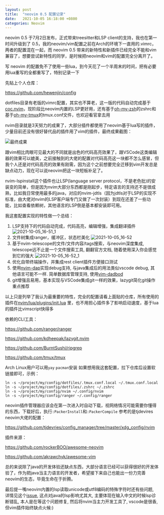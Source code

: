 ```yaml
---
layout: post
title:  "neovim 0.5 配置记录"
date:   2021-10-05 16:18:00 +0800
categories: Neovim
---
```

neovim 0.5 于7月2日发布，正式带来treesitter和LSP client的支持，我也在第一时间升级到了 0.5，我的neovim/vim配置之前在Arch的环境下一直用的.vimrc，两者的配置混在一起，而 neovim 0.5 带来的新特性和新插件已经完全不能和vim兼容了，想要尝试新特性的同学，是时候把neovim和vim的配置完全分离开了。

写 neovim 的配置免不了使用一些lua，到今天花了一个半周末的时间，把有必要用lua重写的全都重写了，特别记录一下

先贴上个人仓库：

<https://github.com/hewenjin/config>

dotfiles目录有老版的vimrc配置，其实也不算老，这一版的代码自动完成基于[coc.nvim](https://github.com/neoclide/coc.nvim)，现阶段比neovim内置的LSP更好用，还有基于[oh-my-zsh](https://github.com/ohmyzsh/ohmyzsh)的zshrc和基于[oh-my-tmux](https://github.com/gpakosz/.tmux)的tmux.conf文件，也欢迎看官拿去用

nvim目录就是3天努力的成果了，大部分插件都使用了neovim基于lua写的插件，少量目前还没有很好替代品的插件用了vim的插件，最终成果截图：

![最终成果]({{site.url}}/assets/img/2021-10-05_16-51.png)

跟vim相比肉眼可见最大的不同就是出色的代码高亮效果了，跟VSCode这类编辑器的效果可以媲美，之前接触到的大佬的配置对代码高亮这一块都不怎么感冒，但我个人还是对代码高亮的效果有刚需，因为这个之前想要完全迁移到vim开发总是缺点动力，现在可以说neovim把这一块短板补足了。

nvim-lspinstall这个插件也让LSP(language server protocol，不是老色批)的安装变的简单，但是因为nvim大部分东西都是刚起步，特定语言的支持还不是很成熟，比如我日常使用最多的java，对应的nvim-jdtls（因为jdtls对于LSP的实现不标准，由大佬对nvim的LSP客户端专门又做了一次封装）到现在还差了一些功能，比如查看依赖树，其他语言的LSP倒是基本都安装即可用。

我这套配置实现的特性做一个总结：
1. LSP支持下的代码自动完成，代码高亮，编辑增强，集成翻译插件
![2021-10-05_16-51_1]({{site.url}}/assets/img/2021-10-05_16-51_1.png)
2. 文件树集成ranger，缓冲区，状态栏美化
![2021-10-05_16-52]({{site.url}}/assets/img/2021-10-05_16-52.png)
3. 基于nvim-telescope的文件/文件内容/tags搜索，与neovim深度集成, telescope远不止是一个文件搜索工具, 翻翻官方文档, 随着使用深入你会感觉到它的强大
![2021-10-05_16-52_1]({{site.url}}/assets/img/2021-10-05_16-52_1.png)
4. 优化自带终端操作，并集成rest client插件方便接口测试
5. 使用[nvim-dap](https://github.com/mfussenegger/nvim-dap)实现debug支持, 与java集成后的用法类似vscode debug, 其他语言可能不一样. 简单数据库管理支持, 使用[vim-dadbod](https://github.com/tpope/vim-dadbod)
6. git增强且易用，基本实现与VSCode集成git一样的效果，lazygit简化git操作重点推荐

以上只是列举了我认为最重要的特性，完全的配置请看上面贴的仓库，所有使用的插件在[nvim/lua/plugins/init.lua](https://github.com/hewenjin/config/blob/main/nvim/lua/plugins/init.lua) 里，也不用担心插件多了影响启动速度，基于lua的插件比vimscript快得多

依赖的CLI工具：

<https://github.com/ranger/ranger>

<https://github.com/kdheepak/lazygit.nvim>

<https://github.com/BurntSushi/ripgrep>

<https://github.com/tmux/tmux>

Arch Linux用户可以用`yay` `pacman`安装
如果想用我这套配置，拉下仓库后设置软链接即可，示例：
```
ln -s ~/project/my/config/dotfiles/.tmux.conf.local ~/.tmux.conf.local
ln -s ~/project/my/config/dotfiles/.zshrc ~/.zshrc
ln -s ~/project/my/config/nvim ~/.config/nvim
ln -s ~/project/my/config/ranger ~/.config/ranger
```
neovim插件管理器应该会在第一次进入时自动下载，视网络情况可能需要你懂得的东西，下载好后，执行`:PackerInstall`和`:PackerCompile`
参考的是tjdevires neovim大佬的配置：

<https://github.com/tjdevries/config_manager/tree/master/xdg_config/nvim>

插件来源：

<https://github.com/rockerBOO/awesome-neovim>

<https://github.com/akrawchyk/awesome-vim>

总的来说除了java的开发体验还缺点东西，大部分语言已经可以获得很好的开发体验了，作为把java当主力语言的开发者，希望接下来自己也能出一份力完善neovim的生态，毕竟生命在于折腾。

最后提一嘴neovim内置的lsp读取unicode或utf8编码的特殊字符时还有些问题, 详情见这个[issue](https://github.com/neovim/neovim/issues/14542), 这点对java的lsp影响尤其大, 主要体现在输入中文的时候lsp诊断错乱, 本人是在等这个问题修复, 然后将nvim当主力开发工具了, vscode是很香, 但vim插件始终缺点火候:)
